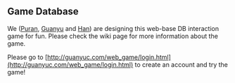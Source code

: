## Game Database

We ([Puran](https://github.com/puranzhang), [Guanyu](https://github.com/RobinChenRichmond) and [Han](https://github.com/haaangao)) are designing this web-base DB interaction game for fun.
Please check the wiki page for more information about the game.

Please go to [http://guanyuc.com/web_game/login.html](http://guanyuc.com/web_game/login.html) to create an account and try the game!
